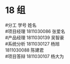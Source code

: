 #  18 组
#分工	  学号  	     姓名   
#项目经理	1811030086	张爱名  
#产品经理	1811030139	吴智豪  
#系统分析	1811030127	杨旭  
		1811030088	   陈建君  
#项目答辩	1811030107	杨大为              
